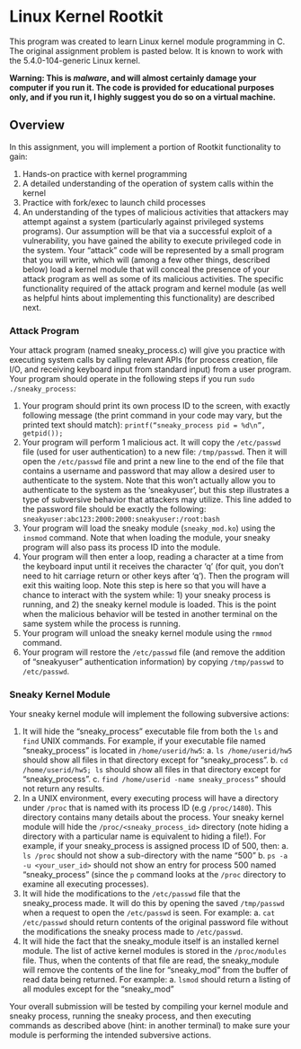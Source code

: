 # Linux Kernel Rootkit
This program was created to learn Linux kernel module programming in C. The original assignment problem is pasted below. It is known to work with the 5.4.0-104-generic Linux kernel.

**Warning: This is _malware_, and will almost certainly damage your computer if you run it. The code is provided for educational purposes only, and if you run it, I highly suggest you do so on a virtual machine.**

## Overview
In this assignment, you will implement a portion of Rootkit functionality to gain:
1. Hands-on practice with kernel programming
2. A detailed understanding of the operation of system calls within the kernel
3. Practice with fork/exec to launch child processes
4. An understanding of the types of malicious activities that attackers may attempt against a system (particularly against privileged systems programs).
Our assumption will be that via a successful exploit of a vulnerability, you have gained the ability to execute privileged code in the system. Your “attack” code will be represented by a small program that you will write, which will (among a few other things, described below) load a kernel module that will conceal the presence of your attack program as well as some of its malicious
activities. The specific functionality required of the attack program and kernel module (as well as helpful hints about implementing this functionality) are described next.

### Attack Program
Your attack program (named sneaky_process.c) will give you practice with executing system calls by calling relevant APIs (for process creation, file I/O, and receiving keyboard input from
standard input) from a user program. Your program should operate in the following steps if you
run `sudo ./sneaky_process`:
1. Your program should print its own process ID to the screen, with exactly following message (the print command in your code may vary, but the printed text should match): `printf(“sneaky_process pid = %d\n”, getpid());`
2. Your program will perform 1 malicious act. It will copy the `/etc/passwd` file (used for user authentication) to a new file: `/tmp/passwd`. Then it will open the `/etc/passwd` file and print a new line to the end of the file that contains a username and password that may allow a desired user to authenticate to the system. Note that this won’t actually allow you to authenticate to the system as the ‘sneakyuser’, but this step illustrates a type of subversive behavior that attackers may utilize. This line added to the password file should be exactly the following: `sneakyuser:abc123:2000:2000:sneakyuser:/root:bash`
3. Your program will load the sneaky module (`sneaky_mod.ko`) using the `insmod` command. Note that when loading the module, your sneaky program will also pass its process ID into the module.
4. Your program will then enter a loop, reading a character at a time from the keyboard input until it receives the character ‘q’ (for quit, you don’t need to hit carriage return or other keys after ‘q’). Then the program will exit this waiting loop. Note this step is here so that you will have a chance to interact with the system while: 1) your sneaky process is running, and 2) the sneaky kernel module is loaded. This is the point when the malicious behavior will be tested in another terminal on the same system while the process is running.
5. Your program will unload the sneaky kernel module using the `rmmod` command.
6. Your program will restore the `/etc/passwd` file (and remove the addition of “sneakyuser” authentication information) by copying `/tmp/passwd` to `/etc/passwd`.

### Sneaky Kernel Module
Your sneaky kernel module will implement the following subversive actions:
1. It will hide the “sneaky_process” executable file from both the `ls` and `find` UNIX commands. For example, if your executable file named “sneaky_process” is located in `/home/userid/hw5`:
    a. `ls /home/userid/hw5` should show all files in that directory except for “sneaky_process”.
    b. `cd /home/userid/hw5; ls` should show all files in that directory except for “sneaky_process”.
    c.  `find /home/userid -name sneaky_process”` should not return any results.
2. In a UNIX environment, every executing process will have a directory under `/proc` that is named with its process ID (e.g `/proc/1480`). This directory contains many details about the process. Your sneaky kernel module will hide the `/proc/<sneaky_process_id>` directory (note hiding a directory with a particular name is equivalent to hiding a file!). For example, if your sneaky_process is assigned process ID of 500, then:
    a. `ls /proc` should not show a sub-directory with the name “500”
    b. `ps -a -u <your_user_id>` should not show an entry for process 500 named “sneaky_process” (since the `p` command looks at the `/proc` directory to examine all executing processes).
3. It will hide the modifications to the `/etc/passwd` file that the sneaky_process made. It will do this by opening the saved `/tmp/passwd` when a request to open the `/etc/passwd` is seen. For example:
    a. `cat /etc/passwd` should return contents of the original password file without the modifications the sneaky process made to `/etc/passwd`.
4. It will hide the fact that the sneaky_module itself is an installed kernel module. The list of active kernel modules is stored in the `/proc/modules` file. Thus, when the contents of that file are read, the sneaky_module will remove the contents of the line for “sneaky_mod” from the buffer of read data being returned. For example:
    a. `lsmod` should return a listing of all modules except for the “sneaky_mod”
    
Your overall submission will be tested by compiling your kernel module and sneaky process, running the sneaky process, and then executing commands as described above (hint: in another terminal) to make sure your module is performing the intended subversive actions.
